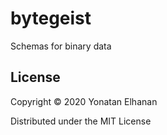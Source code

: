 # bytegeist

Schemas for binary data

## License

Copyright © 2020 Yonatan Elhanan

Distributed under the MIT License
